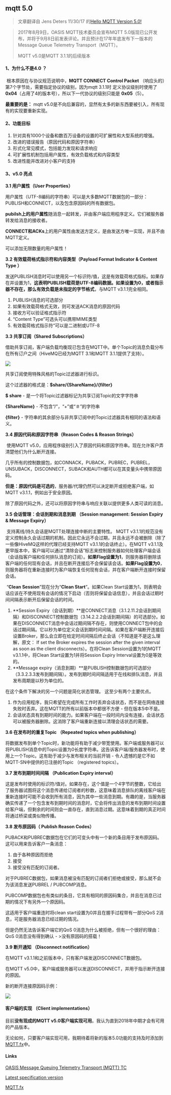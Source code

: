 ## mqtt 5.0

> 文章翻译自 Jens Deters 11/30/17 的[Hello MQTT Version 5.0!](https://blog.codecentric.de/en/2017/11/hello-mqtt-version-5-0/) 

> 2017年8月9日，OASIS MQTT技术委员会宣布MQTT 5.0版现已公开发布，并将于9月8日前发表评论。并且预计在17年年底发布下一版本的Message Queue Telemetry Transport（MQTT）。
>
> MQTT v5.0是MQTT 3.1.1的后续版本

#### 1、为什么不是4.0 ？

​	根本原因在与协议规范说明中，**MQTT CONNECT Control Packet** （响应头的）第7个字节处，需要指定协议的级别，因为mqtt 3.1.1时 定义协议级别时使用了 **0x04**（占用了4的版本号），所以下一代协议的级别只能是 **0x05**（5）。

**最重要的是：** mqtt v5.0是不向后兼容的，显然有太多的新东西要被引入，所有现有的实现要重新实现。

#### 2、功能目标

1. 针对具有1000个设备和数百万设备的设置的可扩展性和大型系统的增强。
2. 改进的错误报告（原因代码和原因字符串）
3. 形式化常见模式，包括能力发现和请求响应
4. 可扩展性机制包括用户属性，有效负载格式和内容类型
5. 改进性能并改进对小客户的支持



#### 3、v5.0 亮点

**3.1 用户属性（User Properties）**

​        用户属性（UTF-8编码的字符串）可以是大多数MQTT数据包的一部分：PUBLISH和CONNECT，以及包含原因码的所有数据包。

​        **pubilsh上的用户属性**随消息一起转发，并由客户端应用程序定义。它们被服务器转发给消息的接收者。

​	**CONNECT和ACKs**上的用户属性由发送方定义，是由发送方唯一实现，并且不由MQTT定义。

可以添加无限数量的用户属性！



**3.2 有效载荷格式指示符和内容类型（Payload Format Indicator & Content Type ）**

​	发送PUBLISH消息时可以使用另一个标识符/值，这是有效载荷格式指标。如果存在并设置为1，**这表明PUBLISH载荷是UTF-8编码数据。如果设置为0，或者指示器不存在，那么有效负载是未指定的字节格式**，与MQTT v3.1.1完全相同。

1. PUBLISH消息的可选部分 
2. 如果有效载荷格式无效，则可发送ACK消息的原因代码 
3. 接收方可以验证格式指示符 
4. “Content Type”可选头可以携带MIME类型 
5. 有效载荷格式指示符“可以是二进制或UTF-8



**3.3 共享订阅（Shared Subscriptions）** 

​	借助共享订阅，客户端负载均衡现已包含在MQTT中。单个Topic的消息负载分布在所有订户之间（HiveMQ已经为MQTT 3.1和MQTT 3.1.1提供了支持）。

![](https://blog.codecentric.de/files/2017/11/Shared-Subscriptions.png)

共享订阅使用特殊风格的Topic过滤器进行标识。

这个过滤器的格式是：**$share/{ShareName}/{filter}**



**$ share** - 是一个将Topic过滤器标记为共享订阅Topic的文字字符串

**{ShareName}** - 不包含“/”，“+”或“＃”的字符串

**{filter}** - 字符串的其余部分与非共享订阅中的Topic过滤器具有相同的语法和语义。



**3.4 原因代码和原因字符串（Reason Codes & Reason Strings）**

​	使用MQTT v5.0，应用程序级别引入了原因代码和原因字符串。现在允许客户弄清楚他们为什么断开连接。

​	几乎所有的控制数据包，如CONNACK，PUBACK，PUBREC，PUBREL，UNSUBACK，DISCONNECT，SUBACK和AUTH都可以在其变量头中携带原因码。

​	**但是：原因代码是可选的**，服务器/代理仍然可以决定断开或拒绝客户端，如MQTT v3.1.1，例如出于安全原因。

​	除了原因代码之外，还可以将原因字符串与响应关联以提供更多人类可读的消息。



**3.5 会话管理：会话到期和消息到期 （Session management: Session Expiry & Message Expiry）**

​	支持离线/持久会话是MQTT处理连接中断的主要特性。 MQTT v3.1.1的规范没有定义控制永久会话过期的机制。因此它永远不会过期，并且永远不会被删除（除了一些像HiveMQ这样的代理已经支持MQTT v3.1.1的会话终止）。在MQTT v3.1.1及更早版本中，客户端可以通过“清除会话”标志来控制服务器如何处理客户端会话（会话指客户端和任何排队消息的订阅）。**如果Flag设置为1**，则服务器将删除该客户端的任何现有会话，并且在断开连接后不会保留该会话。**如果Flag设置为0**，则服务器将在重新连接时为客户端恢复任何现有会话，并在客户端断开连接时保留会话。

​	“**Clean Session**”现在分为“**Clean Start**”。如果Clean Start设置为1，则表明会话应该在不使用现有会话的情况下启动（否则将保留会话信息），并且会话过期时间间隔表示断开后保留会话的时间。

1. **Session Expiry（会话到期）**是CONNECT消息（3.1.2.11.2会话到期间隔）和DISCONNECT控制数据包（3.14.2.2.2会话到期间隔）的可选部分。如果在DISCONNECT消息中会话过期间隔不存在，则使用CONNECT包中的会话过期间隔。它以秒为单位定义会话到期时间间隔。如果在客户端断开连接后设置Broker，那么会立即在给定时间间隔后终止会话（不知道是不是这么理解，原文： If set the Broker expires the session after the given interval as soon as the client disconnects）。在将Clean Session设置为1的MQTT v3.1.1中，将Clean Start设置为1并将Session Expiry Interval设置为0是等效的。
2. **Message expiry（消息到期）**是PUBLISH控制数据包的可选部分（3.3.2.3.3发布到期间隔）。发布到期时间间隔适用于在线和排队消息，并且发布周期是以秒为单位的。

在这个条件下解决的另一个问题是简化状态管理。 这至少有两个主要优点。

1. 作为应用程序，我只希望在完成所有工作时丢弃会话状态，而不是在网络连接失败时丢弃。这在MQTT的所有以前版本中都很不方便 - 但在版本5中不是。
2. 会话状态具有到期时间的能力。如果客户端在一段时间内没有连接，会话状态可以被服务器删除。这消除了客户端重新连接以清理会话状态的需要。



**3.6 在发布时的重复Topic （Repeated topics when publishing）**

将数据发布到单个Topic时，新功能将有助于减少带宽使用。客户端或服务器可以将PUBLISH消息中的Topic设置为0长度字符串。这告诉客户端/服务器发布时，使用上一个Topic。这有助于减少与发布相关的当前开销 - 令人遗憾的是它不如MQTT-SN中提供的已注册的Topic （registered topics）。



**3.7 发布到期时间间隔 （Publication Expiry interval）**

这是发布时使用的标识符/值对。如果存在，这个值是一个4字节的整数，它给出了服务器试图将这个消息传递给订阅者的秒数，这意味着消息排队的离线客户端在重新连接时可能不会收到所有消息，因为其中一些消息到期。有趣的是，当服务器确实传递了一个包含发布到期时间的消息时，它会将传出消息的发布到期时间设置给客户端，但剩余的时间则会一直存在，直到消息过期。这意味着到期的真正时间将通过桥梁或类似物传播。



**3.8 发布原因码（ Publish Reason Codes）**

PUBACK和PUBREC数据包在它们的可变头中有一个新的条目用于发布原因码。这可以用来告诉客户一条消息：

1. 由于各种原因而拒绝
2. 接受
3. 接受没有匹配的订阅者。

对于PUBREC数据包，如果消息被没有匹配的订阅者们拒绝或接受，那么就不会为该消息发送PUBREL / PUBCOMP消息。

PUBCOMP数据包也有类似的条目，它具有相同的原因码集合，并且在消息已过期的情况下有另外一个原因码。

这适用于客户端重连时将clean start设置为0并且在握手过程带有一部分QoS 2消息，可是服务器消息已经过期的情况。

但是仍然无法告诉客户端它的QoS 0消息为什么被拒绝，但有一个很好的理由：QoS 0消息没有得到确认 - >没有原因码的搭载！



**3.9 断开通知 （Disconnect notification）**

在MQTT v3.1.1和之前版本中，只有客户端发送DISCONNECT数据包。

在MQTT v5.0中，客户端或服务器可以发送DISCONNECT，并用于指示断开连接的原因。 

新的断开连接原因码示例：

![](https://blog.codecentric.de/files/2017/11/Disconnect-Reason-Codes.png)

#### 客户端的实现 （Client implementations）

目前**没有现成的MQTT v5.0客户端实现可用**。我认为直到2018年中期才会有可用的产品版本。

无论如何，只要客户端实现可用，我期待着将新的版本5.0功能的支持及时添加到[MQTT.fx](www.mqttfx.org)中。



#### Links

[OASIS Message Queuing Telemetry Transport (MQTT) TC](https://www.oasis-open.org/committees/tc_home.php?wg_abbrev=mqtt)

[Latest specification version](http://docs.oasis-open.org/mqtt/mqtt/v5.0/)

[MQTT.fx](http://www.mqttfx.org/)

